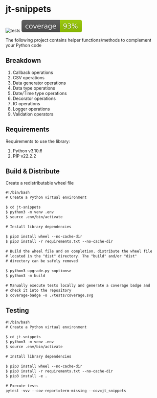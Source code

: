 # jt-snippets

<!-- ![build](https://github.com/jt-kl/jt-snippets/actions/workflows/build.yml/badge.svg) -->
![tests](https://github.com/jt-kl/jt-snippets/actions/workflows/tests.yml/badge.svg)
![coverage](./tests/coverage.svg)

The following project contains helper functions/methods to complement your Python code

## Breakdown

1. Callback operations
2. CSV operations
3. Data generator operations
4. Data type operations
5. Date/Time type operations
6. Decorator operations
7. IO operations
8. Logger operations
9. Validation operators

## Requirements

Requirements to use the library:

1. Python v3.10.6
2. PIP v22.2.2

## Build & Distribute

Create a redistributable wheel file

```shell
#!/bin/bash
# Create a Python virtual environment

$ cd jt-snippets
$ python3 -m venv .env
$ source .env/bin/activate

# Install library dependencies

$ pip3 install wheel --no-cache-dir
$ pip3 install -r requirements.txt --no-cache-dir

# Build the wheel file and on completion, distribute the wheel file 
# located in the "dist" directory. The "build" and/or "dist" 
# directory can be safely removed

$ python3 upgrade.py <options>
$ python3 -m build

# Manually execute tests locally and generate a coverage badge and 
# check it into the repository
$ coverage-badge -o ./tests/coverage.svg
```

## Testing

```shell
#!/bin/bash
# Create a Python virtual environment

$ cd jt-snippets
$ python3 -m venv .env
$ source .env/bin/activate

# Install library dependencies

$ pip3 install wheel --no-cache-dir
$ pip3 install -r requirements.txt --no-cache-dir
$ pip3 install -e .

# Execute tests
pytest -vvv --cov-report=term-missing --cov=jt_snippets
```
